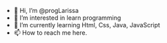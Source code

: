 - 👋 Hi, I’m @progLarissa
- 👀 I’m interested in learn programming
- 🌱 I’m currently learning Html, Css, Java, JavaScript
- 📫 How to reach me here.

<!---
progLarissa/progLarissa is a ✨ special ✨ repository because its `README.md` (this file) appears on your GitHub profile.
You can click the Preview link to take a look at your changes.
--->
